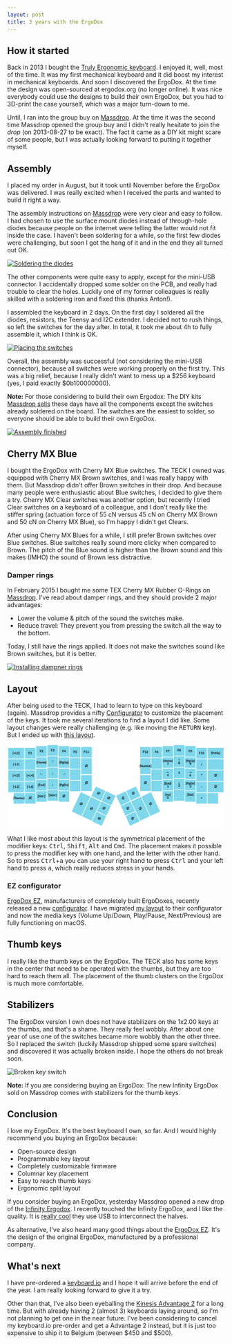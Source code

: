 ```yaml
---
layout: post
title: 3 years with the ErgoDox
---
```


## How it started

Back in 2013 I bought the [Truly Ergonomic keyboard](/2013/07/truly-ergonomic-full-review/).
I enjoyed it, well, most of the time. It was my first mechanical keyboard
and it did boost my interest in mechanical keyboards. And soon I
discovered the ErgoDox. At the time the design was open-sourced at
ergodox.org (no longer online). It was nice everybody could use the
designs to build their own ErgoDox, but you had to 3D-print the case
yourself, which was a major turn-down to me.

Until, I ran into the group buy on [Massdrop](https://www.massdrop.com).
At the time it was the second time Massdrop opened the
group buy and I didn't really hesitate to join the _drop_ (on
2013-08-27 to be exact). The fact it came as a DIY kit might scare of
some people, but I was actually looking forward to putting it
together myself.

## Assembly

I placed my order in August, but it took until November before the
ErgoDox was delivered. I was really excited when I received the parts
and wanted to build it right a way.

The assembly instructions on [Massdrop][1] were very clear and easy to
follow. I had chosen to use the surface mount diodes instead of
through-hole diodes because people on the internet were telling the
latter would not fit inside the case. I haven't been soldering
for a while, so the first few diodes were challenging, but soon
I got the hang of it and in the end they all turned out OK.

[![Soldering the diodes](https://c5.staticflickr.com/1/560/20267552516_739af61ee5_z.jpg)](https://flic.kr/p/wSYvfC)

The other components were quite easy to apply, except for the
mini-USB connector. I accidentally dropped some solder on the
PCB, and really had trouble to clear the holes. Luckily one of my
former colleagues is really skilled with a soldering iron and fixed
this (thanks Anton!).

I assembled the keyboard in 2 days. On the first day I soldered all
the diodes, resistors, the Teensy and I2C extender. I decided not to
rush things, so left the switches for the day after. In total, it
took me about 4h to fully assemble it, which I think is OK.

[![Placing the switches](https://c1.staticflickr.com/8/7310/11072582256_9d1acfee80_z.jpg)](https://flic.kr/p/hSrSWC)

Overall, the assembly was successful (not considering the mini-USB
connector), because all switches were working properly on the first
try. This was a big relief, because I really didn't want to mess up a
$256 keyboard (yes, I paid exactly $0b100000000).

**Note:** For those considering to build their own Ergodox: The DIY
kits [Massdrop sells][2] these days have all the components except the
switches already soldered on the board. The switches are the easiest
to solder, so everyone should be able to build their own ErgoDox.

[![Assembly finished](https://c8.staticflickr.com/4/3670/20299513271_ceee4aa181_z.jpg)](https://flic.kr/p/wVNj58)

[1]: https://keyboard-configurator.massdrop.com/ext/ergodox/assembly.php "ErgoDox Keyboard Assembly Instructions on Massdrop"
[2]: https://www.massdrop.com/buy/infinity-ergodox?referer=J5QZFC&mode=guest_open "Infinity ErgoDox Ergonomic Keyboard Kit"

## Cherry MX Blue

I bought the ErgoDox with Cherry MX Blue switches. The TECK I owned
was equipped with Cherry MX Brown switches, and I was really happy
with them. But Massdrop didn't offer Brown switches in their drop. And
because many people were enthusiastic about Blue switches, I decided
to give them a try. Cherry MX Clear switches was another option, but
recently I tried Clear switches on a keyboard of a colleague, and I
don't really like the stiffer spring (actuation force of 55 cN versus
45 cN on Cherry MX Brown and 50 cN on Cherry MX Blue), so I'm happy I
didn't get Clears.

After using Cherry MX Blues for a while, I still prefer Brown switches
over Blue switches. Blue switches really sound more clicky when
compared to Brown. The pitch of the Blue sound is higher than the
Brown sound and this makes (IMHO) the sound of Brown less distractive.

### Damper rings

In February 2015 I bought me some TEX Cherry MX Rubber O-Rings on
[Massdrop][3]. I've read about damper rings, and they should provide 2
major advantages:

 * Lower the volume & pitch of the sound the switches make.
 * Reduce travel: They prevent you from pressing the switch all the
   way to the bottom.

Today, I still have the rings applied. It does not make the switches
sound like Brown switches, but it is better.

[![Installing dampner rings](https://c2.staticflickr.com/8/7629/16661243809_e906490307_z.jpg)](https://flic.kr/p/roieji0)

[3]: https://www.massdrop.com/buy/cherry-mx-rubber-o-rings?referer=J5QZFC "Massdrop Cherry MX Rubber O-Rings group buy"

## Layout

After being used to the TECK, I had to learn to type on this
keyboard (again). Massdrop provides a nifty [Configurator][4] to
customize the placement of the keys. It took me several iterations to
find a layout I did like. Some layout changes were really challenging
(e.g. like moving the <kbd>RETURN</kbd> key). But I ended up
with [this layout][5].

[![ErgoDox keyboard layout Layer 0](/content/2016/10/ergodox-layout.png)][5]

What I like most about this layout is the symmetrical placement of
the modifier keys: <kbd>Ctrl</kbd>, <kbd>Shift</kbd>, <kbd>Alt</kbd>
and <kbd>Cmd</kbd>. The placement makes it possible to press the
modifier key with one hand, and the letter with the other hand. So to
press <kbd>Ctrl</kbd>+<kbd>a</kbd> you can use your right hand to press
<kbd>Ctrl</kbd> and your left hand to press <kbd>a</kbd>, which really
reduces stress in your hands.

[4]: https://keyboard-configurator.massdrop.com/ext/ergodox "ErgoDox Layout Configurator"
[5]: https://keyboard-configurator.massdrop.com/ext/ergodox/?referer=J5QZFC&hash=999ad39701e308b79cf7b9409e618d87

### EZ configurator

[ErgoDox EZ][6], manufacturers of completely built ErgoDoxes, recently
released a new [configurator][7]. I have migrated [my layout][8] to
their configurator and now the media keys (Volume Up/Down, Play/Pause,
Next/Previous) are fully functioning on macOS.

[6]: http://ergodox-ez.com/ "ErgoDox EZ"
[7]: http://configure.ergodox-ez.com/ "ErgoDox EZ Configurator"
[8]: http://configure.ergodox-ez.com/keyboard_layouts/kraalq "Toon's layout on ErgoDox EZ Configurator"

## Thumb keys

I really like the thumb keys on the ErgoDox. The TECK also has some
keys in the center that need to be operated with the thumbs, but they
are too hard to reach them all. The placement of the thumb clusters on
the ErgoDox is much more comfortable.

## Stabilizers

The ErgoDox version I own does not have stabilizers on the 1x2.00 keys
at the thumbs, and that's a shame. They really feel wobbly. After
about one year of use one of the switches became more wobbly than the
other three. So I replaced the switch (luckily Massdrop shipped some
spare switches) and discovered it was actually broken inside. I hope
the others do not break soon.

![Broken key switch](https://c5.staticflickr.com/6/5069/29800553580_70ed0b264b_z.jpg)

**Note:** If you are considering buying an ErgoDox: The new Infinity
ErgoDox sold on Massdrop comes with stabilizers for the thumb keys.

## Conclusion

I love my ErgoDox. It's the best keyboard I own, so far. And I would
highly recommend you buying an ErgoDox because:

 - Open-source design
 - Programmable key layout
 - Completely customizable firmware
 - Columnar key placement
 - Easy to reach thumb keys
 - Ergonomic split layout

If you consider buying an ErgoDox, yesterday Massdrop opened a
new drop of the [Infinity Ergodox][9]. I recently touched the
Infinity ErgoDox, and I like the quality. It is [really cool][10] they
use USB to interconnect the halves.

As alternative, I've also heard many good things about
the [ErgoDox EZ][11]. It's the design of the original ErgoDox,
manufactured by a professional company.

[9]: https://www.massdrop.com/buy/infinity-ergodox?referer=J5QZFC&mode=guest_open "Infinity ErgoDox Ergonomic Keyboard Kit"
[10]: https://input.club/forums/topic/infinity-ergodox-update/#post-692
[11]: http://ergodox-ez.com/ "ErgoDox EZ"


## What's next

I have pre-ordered a [keyboard.io](https://shop.keyboard.io) and I hope it
will arrive before the end of the year. I am really looking forward to
give it a try.

Other than that, I've also been eyeballing the
[Kinesis Advantage 2][12] for a long time. But with already having
2 (almost 3) keyboards laying around, so I'm not planning to get one
in the near future.
I've been considering to cancel my keyboard.io pre-order and get a
Advantage 2 instead, but it is just too expensive to ship it to
Belgium (between $450 and $500).

[12]: https://www.kinesis-ergo.com/shop/advantage2/ "Kinesis Advantage 2"
